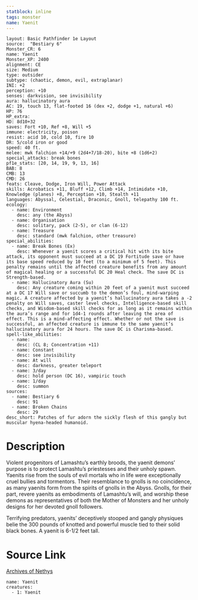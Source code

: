 ```yaml
---
statblock: inline
tags: monster
name: Yaenit
---
```

```statblock
layout: Basic Pathfinder 1e Layout
source:  "Bestiary 6"
Monster_CR: 6
name: Yaenit
Monster_XP: 2400
alignment: CE
size: Medium
type: outsider
subtype: (chaotic, demon, evil, extraplanar)
INI: +2
perception: +10
senses: darkvision, see invisibility
aura: hallucinatory aura
AC: 19, touch 13, flat-footed 16 (dex +2, dodge +1, natural +6)
HP: 76
HP_extra: 
HD: 8d10+32
saves: Fort +10, Ref +8, Will +5
immune: electricity, poison
resist: acid 10, cold 10, fire 10
DR: 5/cold iron or good
speed: 40 ft.
melee: mwk falchion +14/+9 (2d4+7/18-20), bite +8 (1d6+2)
special_attacks: break bones
pf1e_stats: [20, 14, 19, 9, 13, 16]
BAB: 8
CMB: 13
CMD: 26
feats: Cleave, Dodge, Iron Will, Power Attack
skills: Acrobatics +11, Bluff +12, Climb +14, Intimidate +10, Knowledge (planes) +8, Perception +10, Stealth +11
languages: Abyssal, Celestial, Draconic, Gnoll, telepathy 100 ft.
ecology:
  - name: Environment
    desc: any (the Abyss)
  - name: Organisation
    desc: solitary, pack (2-5), or clan (6-12)
  - name: Treasure
    desc: standard (mwk falchion, other treasure)
special_abilities:
  - name: Break Bones (Ex)
    desc: Whenever a yaenit scores a critical hit with its bite attack, its opponent must succeed at a DC 19 Fortitude save or have its base speed reduced by 10 feet (to a minimum of 5 feet). This penalty remains until the affected creature benefits from any amount of magical healing or a successful DC 20 Heal check. The save DC is Strength-based.
  - name: Hallucinatory Aura (Su)
    desc: Any creature coming within 20 feet of a yaenit must succeed at a DC 17 Will save or succumb to the demon’s foul, mind-warping magic. A creature affected by a yaenit’s hallucinatory aura takes a -2 penalty on Will saves, caster level checks, Intelligence-based skill checks, and Wisdom-based skill checks for as long as it remains within the aura’s range and for 1d4-1 rounds after leaving the area of effect. This is a mind-affecting effect. Whether or not the save is successful, an affected creature is immune to the same yaenit’s hallucinatory aura for 24 hours. The save DC is Charisma-based.
spell-like_abilities:
  - name:
    desc: (CL 8; Concentration +11)
  - name: Constant
    desc: see invisibility
  - name: At will
    desc: darkness, greater teleport
  - name: 3/day
    desc: hold person (DC 16), vampiric touch
  - name: 1/day
    desc: summon
sources:
  - name: Bestiary 6
    desc: 91
  - name: Broken Chains
    desc: 29
desc_short: Patches of fur adorn the sickly flesh of this gangly but muscular hyena-headed humanoid.
```
# Description
Violent progenitors of Lamashtu’s earthly broods, the yaenit demons’ purpose is to protect Lamashtu’s priestesses and their unholy spawn. Yaenits rise from the souls of evil mortals who in life were exceptionally cruel bullies and tormentors. Their resemblance to gnolls is no coincidence, as many yaenits form from the spirits of gnolls in the Abyss. Gnolls, for their part, revere yaenits as embodiments of Lamashtu’s will, and worship these demons as representatives of both the Mother of Monsters and her unholy designs for her devoted gnoll followers. 

Terrifying predators, yaenits’ deceptively stooped and gangly physiques belie the 300 pounds of knotted and powerful muscle tied to their solid black bones. A yaenit is 6-1/2 feet tall.
# Source Link
[Archives of Nethys](https://aonprd.com/MonsterDisplay.aspx?ItemName=Yaenit)
```encounter-table
name: Yaenit
creatures:
  - 1: Yaenit
```
